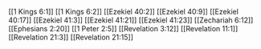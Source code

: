[[1 Kings 6:1]]
[[1 Kings 6:2]]
[[Ezekiel 40:2]]
[[Ezekiel 40:9]]
[[Ezekiel 40:17]]
[[Ezekiel 41:3]]
[[Ezekiel 41:21]]
[[Ezekiel 41:23]]
[[Zechariah 6:12]]
[[Ephesians 2:20]]
[[1 Peter 2:5]]
[[Revelation 3:12]]
[[Revelation 11:1]]
[[Revelation 21:3]]
[[Revelation 21:15]]
